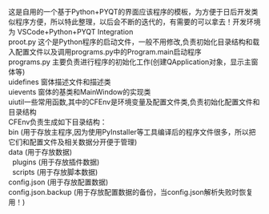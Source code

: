 这是自用的一个基于Python+PYQT的界面应该程序的模板，为方便于日后开发类似程序方便，所以特此整理，以后会不断的迭代的，有需要的可以拿去！开发环境为 VSCode+Python+PYQT Integration<br>
proot.py 这个是Python程序的启动文件，一般不用修改,负责初始化目录结构和载入配置文件以及调用programs.py中的Program.main启动程序<br>
programs.py 主要负责进行程序的初始化工作(创建QApplication对象，显示主窗体等)<br>
uidefines 窗体描述文件和描述类<br>
uievents 窗体的基类和MainWindow的实现类<br>
uiutil一些常用函数,其中的CFEnv是环境变量及配置文件类,负责初始化配置文件和目录结构<br>
CFEnv负责生成如下目录结构： <br>
bin (用于存放主程序,因为使用PyInstaller等工具编译后的程序文件很多，所以把它们和配置文件及相关数据分开便于管理) <br>
data (用于存放数据)<br>
&nbsp;&nbsp;plugins (用于存放插件数据) <br>
&nbsp;&nbsp;scripts (用于存放脚本数据) <br>
config.json (用于存放配置数据) <br>
config.json.backup (用于存放配置数据的备份，当config.json解析失败时恢复用！)<br>
